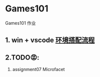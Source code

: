 # Games101

Games101 作业

## 1. win + vscode [环境搭配流程](https://juejin.cn/post/7005083720776417316)

## 2.TODO:rage::

1.  assignment07 Microfacet
